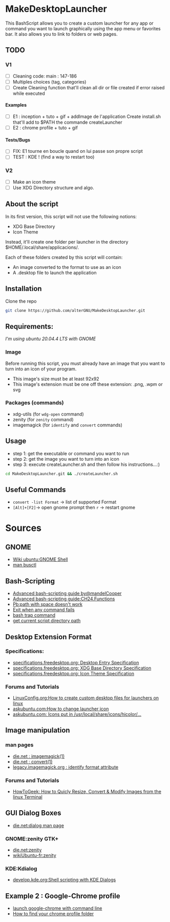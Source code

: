 # MakeDesktopLauncher

This BashScript allows you to create a custom launcher for any app or command you want to launch graphically using the
app menu or favorites bar. It also allows you to link to folders or web pages.

## TODO
### V1
- [ ] Cleaning code: main : 147-186
- [ ] Multiples choices (tag, categories)
- [ ] Create Cleaning function that'll clean all dir or file created if error raised while executed
#### Examples
- [ ] E1 : inception + tuto + gif + addImage de l'application
      Create install.sh that'll add to $PATH the commande createLauncher
- [ ] E2 : chrome profile + tuto + gif
#### Tests/Bugs
- [ ] FIX: E1 tourne en boucle quand on lui passe son propre script
- [ ] TEST : KDE ! (find a way to restart too)
### V2
- [ ] Make an icon theme
- [ ] Use XDG Directory structure and algo.

## About the script
In its first version, this script will not use the following notions:
- XDG Base Directory
- Icon Theme

Instead, it'll create one folder per launcher in the directory $HOME/.local/share/applicacions/.

Each of these folders created by this script will contain:
- An image converted to the format to use as an icon
- A .desktop file to launch the application

## Installation
Clone the repo
```bash
git clone https://github.com/alterGNU/MakeDesktopLauncher.git
```

## Requirements:
_I'm using ubuntu 20.04.4 LTS with GNOME_
### Image
Before running this script, you must already have an image that you want to turn into an icon of your program.
- This image's size must be at least 92x92
- This image's extension must be one off these extension: .png, .wpm or svg
### Packages (commands)
- xdg-utils (for `wdg-open` command)
- zenity (for `zenity` command)
- imagemagick (for `identify` and `convert` commands)

## Usage
- step 1: get the executable or command you want to run
- step 2: get the image you want to turn into an icon
- step 3: execute createLauncher.sh and then follow his instructions...:)
```bash
cd MakeDesktopLauncher.git && ./createLauncher.sh
```

## Useful Commands
- `convert -list Format` -> list of supported Format
- `[Alt]+[F2]`-> open gnome prompt then `r` -> restart gnome

# Sources
## GNOME
- [Wiki ubuntu:GNOME Shell](https://doc.ubuntu-fr.org/gnome-shell)
- [man busctl](https://man.archlinux.org/man/busctl.1.en)

## Bash-Scripting
- [Advanced bash-scripting guide by@mandelCooper](https://tldp.org/LDP/abs/html/abs-guide.html)
- [Advanced bash-scripting guide:CH24.Functions](https://tldp.org/LDP/abs/html/complexfunct.html)
- [Pb:path with space doesn't work](https://stackoverflow.com/questions/589149/bash-script-to-cd-to-directory-with-spaces-in-pathname)
- [Exit when any command fails](https://intoli.com/blog/exit-on-errors-in-bash-scripts/#:~:text=Exit%20When%20Any%20Command%20Fails,command%20with%20the%20%2De%20option.&text=Putting%20this%20at%20the%20top,a%20non%2Dzero%20exit%20code.)
- [bash trap command](https://phoenixnap.com/kb/bash-trap-command)
- [get current script directory path](https://dirask.com/posts/Bash-get-current-script-directory-path-1X9E8D)

## Desktop Extension Format
### Specifications:
- [specifications.freedesktop.org: Desktop Entry Specification](https://specifications.freedesktop.org/desktop-entry-spec/desktop-entry-spec-latest.html)
- [specifications.freedesktop.org: XDG Base Directory Specification](https://specifications.freedesktop.org/basedir-spec/basedir-spec-latest.html)
- [specifications.freedesktop.org: Icon Theme Specification](https://specifications.freedesktop.org/icon-theme-spec/icon-theme-spec-latest.html)
### Forums and Tutorials
- [LinuxConfig.org:How to create custom desktop files for launchers on linux](https://linuxconfig.org/how-to-create-custom-desktop-files-for-launchers-on-linux)
- [askubuntu.com:How to change launcher icon](https://askubuntu.com/questions/190170/how-to-change-launcher-icon)
- [askubuntu.com: Icons put in /usr/local/share/icons/hicolor/...](https://askubuntu.com/questions/1291597/icons-put-in-usr-local-share-icons-hicolor-apps)

## Image manipulation
### man pages
- [die.net : imagemagick(1)](https://linux.die.net/man/1/imagemagick)
- [die.net : convert(1)](https://linux.die.net/man/1/convert)
- [legacy.imagemagick.org : identify format attribute](https://legacy.imagemagick.org/script/escape.php)
### Forums and Tutorials
- [HowToGeek: How to Quicly Resize, Convert & Modify Images from the linux Terminal](https://www.howtogeek.com/109369/how-to-quickly-resize-convert-modify-images-from-the-linux-terminal/)

## GUI Dialog Boxes
- [die.net:dialog man page](https://linux.die.net/man/1/dialog)
### GNOME:zenity GTK+ 
- [die.net:zenity](https://linux.die.net/man/1/zenity)
- [wikiUbuntu-fr:zenity](https://doc.ubuntu-fr.org/zenity)
### KDE:Kdialog
- [develop.kde.org:Shell scripting with KDE Dialogs](https://develop.kde.org/deploy/kdialog/)

## Example 2 : Google-Chrome profile
- [launch google-chrome with command line](https://winaero.com/run-google-chrome-with-different-profiles/#toc_3)
- [How to find your chrome profile folder](https://www.howtogeek.com/255653/how-to-find-your-chrome-profile-folder-on-windows-mac-and-linux/)
